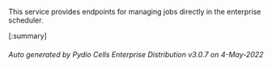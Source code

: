 






This service provides endpoints for managing jobs directly in the enterprise scheduler.

[:summary]

###### Auto generated by Pydio Cells Enterprise Distribution v3.0.7 on 4-May-2022
